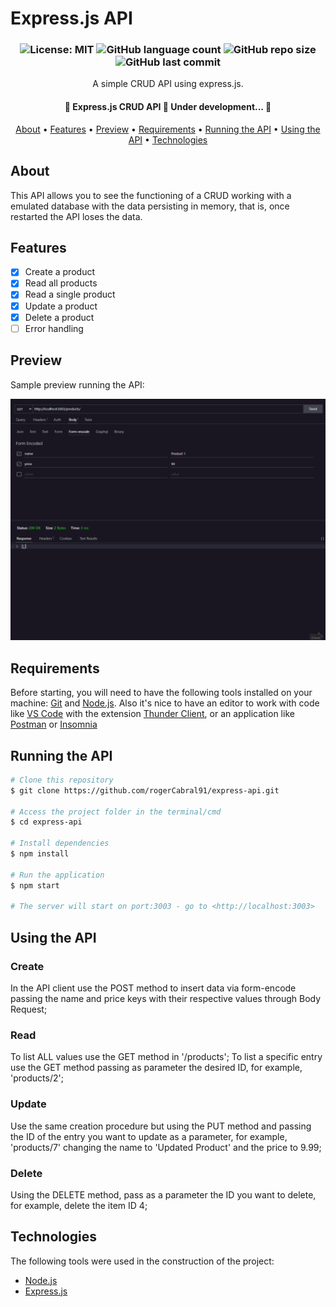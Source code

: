 # Express.js API

<h3 align="center">
	<img alt="License: MIT" src="https://img.shields.io/badge/License-MIT-yellow.svg" />
	<img alt="GitHub language count" src="https://img.shields.io/github/languages/count/rogerCabral91/express-api">
	<img alt="GitHub repo size" src="https://img.shields.io/github/repo-size/rogerCabral91/express-api">
	<img alt="GitHub last commit" src="https://img.shields.io/github/last-commit/rogerCabral91/express-api">
</h3>

<p align="center">A simple CRUD API using express.js.</p>

<h4 align="center"> 
	🚧  Express.js CRUD API 🚀 Under development...  🚧
</h4>

<p align="center">
	<a href="#about">About</a> •
	<a href="#features">Features</a> • 
	<a href="#preview">Preview</a> • 
	<a href="#requirements">Requirements</a> • 
	<a href="#running-the-api">Running the API</a> •
	<a href="#using-the-api">Using the API</a> •
	<a href="#technologies">Technologies</a>
</p>

## About
This API allows you to see the functioning of a CRUD working with a emulated database with the data persisting in memory, that is, once restarted the API loses the data.

## Features
- [x] Create a product
- [x] Read all products
- [x] Read a single product
- [x] Update a product
- [x] Delete a product
- [ ] Error handling

## Preview

Sample preview running the API:

![Preview](.github/preview.gif)

## Requirements

Before starting, you will need to have the following tools installed on your machine:
[Git](https://git-scm.com) and [Node.js](https://nodejs.org/en/).
Also it's nice to have an editor to work with code like [VS Code](https://code.visualstudio.com/) with the extension [Thunder Client](https://marketplace.visualstudio.com/items?itemName=rangav.vscode-thunder-client), or an application like [Postman](postman.com) or [Insomnia](https://insomnia.rest/)

## Running the API

```bash
# Clone this repository
$ git clone https://github.com/rogerCabral91/express-api.git

# Access the project folder in the terminal/cmd
$ cd express-api

# Install dependencies
$ npm install

# Run the application
$ npm start

# The server will start on port:3003 - go to <http://localhost:3003>
```
## Using the API
### Create
In the API client use the POST method to insert data via form-encode passing the name and price keys with their respective values through Body Request;

### Read
To list ALL values use the GET method in '/products';
To list a specific entry use the GET method passing as parameter the desired ID, for example, 'products/2';

### Update
Use the same creation procedure but using the PUT method and passing the ID of the entry you want to update as a parameter, for example, 'products/7' changing the name to 'Updated Product' and the price to 9.99;

### Delete
Using the DELETE method, pass as a parameter the ID you want to delete, for example, delete the item ID 4;

## Technologies

The following tools were used in the construction of the project:

- [Node.js](https://nodejs.org/en/)
- [Express.js](https://expressjs.com/)

